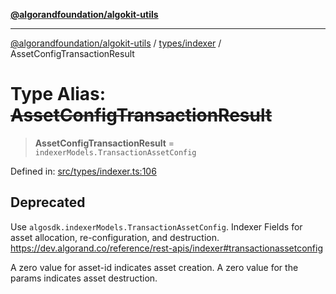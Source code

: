[**@algorandfoundation/algokit-utils**](../../../README.md)

***

[@algorandfoundation/algokit-utils](../../../README.md) / [types/indexer](../README.md) / AssetConfigTransactionResult

# Type Alias: ~~AssetConfigTransactionResult~~

> **AssetConfigTransactionResult** = `indexerModels.TransactionAssetConfig`

Defined in: [src/types/indexer.ts:106](https://github.com/algorandfoundation/algokit-utils-ts/blob/main/src/types/indexer.ts#L106)

## Deprecated

Use `algosdk.indexerModels.TransactionAssetConfig`. Indexer Fields for asset allocation, re-configuration, and destruction.
https://dev.algorand.co/reference/rest-apis/indexer#transactionassetconfig

A zero value for asset-id indicates asset creation. A zero value for the params indicates asset destruction.
